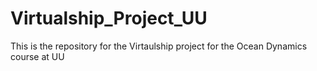 # Virtualship_Project_UU
This is the repository for the Virtaulship project for the Ocean Dynamics course at UU 

